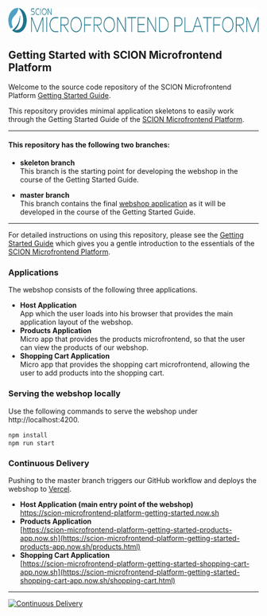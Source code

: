 <a href="https://github.com/SchweizerischeBundesbahnen/scion-microfrontend-platform"><img src="scion-microfrontend-platform-banner.svg" height="50" alt="SCION Microfrontend Platform"></a>

## Getting Started with SCION Microfrontend Platform

Welcome to the source code repository of the SCION Microfrontend Platform [Getting Started Guide][link-microfrontend-platform:getting-started-guide].

This repository provides minimal application skeletons to easily work through the Getting Started Guide of the [SCION Microfrontend Platform][link-microfrontend-platform].

***

#### This repository has the following two branches:

- **skeleton branch**\
  This branch is the starting point for developing the webshop in the course of the Getting Started Guide.

- **master branch**\
  This branch contains the final [webshop application][link-microfrontend-platform:getting-started-app] as it will be developed in the course of the Getting Started Guide.

***

For detailed instructions on using this repository, please see the [Getting Started Guide][link-microfrontend-platform:getting-started-guide] which gives you a gentle introduction to the essentials of the [SCION Microfrontend Platform][link-microfrontend-platform].


### Applications

The webshop consists of the following three applications.

- **Host Application**\
  App which the user loads into his browser that provides the main application layout of the webshop.
- **Products Application**\
  Micro app that provides the products microfrontend, so that the user can view the products of our webshop.
- **Shopping Cart Application**\
  Micro app that provides the shopping cart microfrontend, allowing the user to add products into the shopping cart.

### Serving the webshop locally

Use the following commands to serve the webshop under http://localhost:4200.

```console
npm install
npm run start
```

### Continuous Delivery

Pushing to the master branch triggers our GitHub workflow and deploys the webshop to [Vercel](https://vercel.com/scion/scion-microfrontend-platform-getting-started-app).

 - **Host Application (main entry point of the webshop)**\
   https://scion-microfrontend-platform-getting-started.now.sh
 - **Products Application**\
   [https://scion-microfrontend-platform-getting-started-products-app.now.sh](https://scion-microfrontend-platform-getting-started-products-app.now.sh/products.html)
 - **Shopping Cart Application**\
   [https://scion-microfrontend-platform-getting-started-shopping-cart-app.now.sh](https://scion-microfrontend-platform-getting-started-shopping-cart-app.now.sh/shopping-cart.html)

***

[![Continuous Delivery][link-github-actions-workflow:status]][link-github-actions-workflow]

[link-microfrontend-platform]: https://github.com/SchweizerischeBundesbahnen/scion-microfrontend-platform
[link-microfrontend-platform:getting-started-guide]: https://github.com/SchweizerischeBundesbahnen/scion-microfrontend-platform/blob/master/docs/site/getting-started/getting-started.md
[link-microfrontend-platform:getting-started-app]: https://scion-microfrontend-platform-getting-started.now.sh
[link-github-actions-workflow]: https://github.com/SchweizerischeBundesbahnen/scion-microfrontend-platform-getting-started/actions
[link-github-actions-workflow:status]: https://github.com/SchweizerischeBundesbahnen/scion-microfrontend-platform-getting-started/workflows/Continuous%20Delivery/badge.svg?branch=master&event=push
